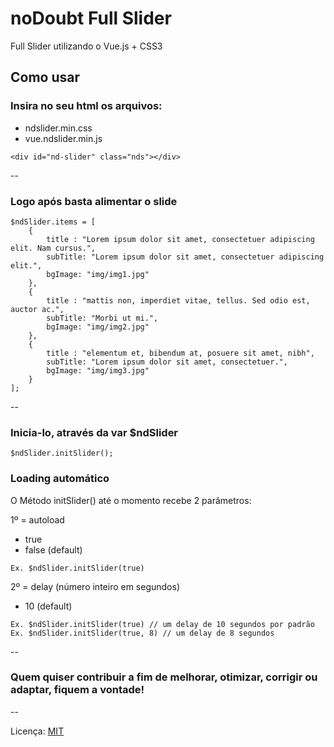 # noDoubt Full Slider

Full Slider utilizando o Vue.js + CSS3

## Como usar

### Insira no seu html os arquivos: 
- ndslider.min.css
- vue.ndslider.min.js

```
<div id="nd-slider" class="nds"></div>
```

--

### Logo após basta alimentar o slide

```
$ndSlider.items = [
	{
		title : "Lorem ipsum dolor sit amet, consectetuer adipiscing elit. Nam cursus.",
		subTitle: "Lorem ipsum dolor sit amet, consectetuer adipiscing elit.",
		bgImage: "img/img1.jpg"
	},
	{
		title : "mattis non, imperdiet vitae, tellus. Sed odio est, auctor ac.",
		subTitle: "Morbi ut mi.",
		bgImage: "img/img2.jpg"
	},
	{
		title : "elementum et, bibendum at, posuere sit amet, nibh",
		subTitle: "Lorem ipsum dolor sit amet, consectetuer.",
		bgImage: "img/img3.jpg"
	}
];
```

--

### Inicia-lo, através da var $ndSlider

```
$ndSlider.initSlider();
```

### Loading automático

O Método initSlider() até o momento recebe 2 parâmetros:

1º = autoload
- true
- false (default)

``` Ex. $ndSlider.initSlider(true) ```

2º = delay (número inteiro em segundos)
- 10 (default)

```
Ex. $ndSlider.initSlider(true) // um delay de 10 segundos por padrão
Ex. $ndSlider.initSlider(true, 8) // um delay de 8 segundos
```
--

### Quem quiser contribuir a fim de melhorar, otimizar, corrigir ou adaptar, fiquem a vontade!

--

Licença: [MIT](http://opensource.org/licenses/MIT)

